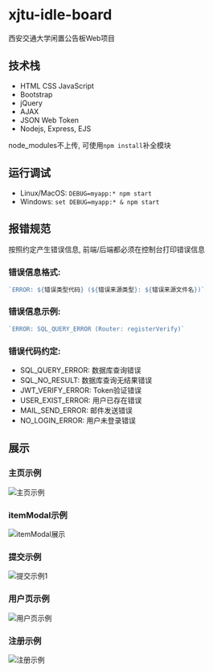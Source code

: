 # xjtu-idle-board

西安交通大学闲置公告板Web项目

## 技术栈

- HTML CSS JavaScript
- Bootstrap
- jQuery
- AJAX
- JSON Web Token
- Nodejs, Express, EJS

node_modules不上传, 可使用`npm install`补全模块

## 运行调试

- Linux/MacOS: `DEBUG=myapp:* npm start`
- Windows: `set DEBUG=myapp:* & npm start`

## 报错规范

按照约定产生错误信息, 前端/后端都必须在控制台打印错误信息

### 错误信息格式:

```javascript
`ERROR: ${错误类型代码} (${错误来源类型}: ${错误来源文件名})`
```

### 错误信息示例:

```javascript
`ERROR: SQL_QUERY_ERROR (Router: registerVerify)`
```

### 错误代码约定:

- SQL_QUERY_ERROR: 数据库查询错误
- SQL_NO_RESULT: 数据库查询无结果错误
- JWT_VERIFY_ERROR: Token验证错误
- USER_EXIST_ERROR: 用户已存在错误
- MAIL_SEND_ERROR: 邮件发送错误
- NO_LOGIN_ERROR: 用户未登录错误


## 展示

### 主页示例

![主页示例](https://s1.ax1x.com/2020/09/19/woeMGD.png)

### itemModal示例

![itemModal展示](https://s1.ax1x.com/2020/09/16/w2mwSP.png)

### 提交示例

![提交示例1](https://s1.ax1x.com/2020/09/16/w2uwqS.png)

### 用户页示例

![用户页示例](https://s1.ax1x.com/2020/09/18/wfyfQs.png)

### 注册示例

![注册示例](https://s1.ax1x.com/2020/09/19/w5CQCq.png)
